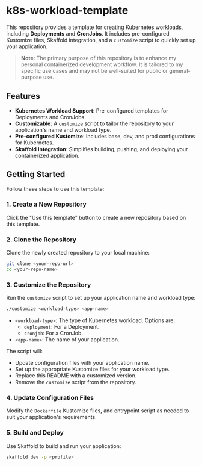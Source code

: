 # k8s-workload-template

This repository provides a template for creating Kubernetes workloads, including **Deployments** and **CronJobs**. It includes pre-configured Kustomize files, Skaffold integration, and a `customize` script to quickly set up your application.

> **Note**: The primary purpose of this repository is to enhance my personal containerized development workflow. It is tailored to my specific use cases and may not be well-suited for public or general-purpose use.

## Features

- **Kubernetes Workload Support**: Pre-configured templates for Deployments and CronJobs.
- **Customizable**: A `customize` script to tailor the repository to your application's name and workload type.
- **Pre-configured Kustomize**: Includes base, dev, and prod configurations for Kubernetes.
- **Skaffold Integration**: Simplifies building, pushing, and deploying your containerized application.

## Getting Started

Follow these steps to use this template:

### 1. Create a New Repository
Click the "Use this template" button to create a new repository based on this template.

### 2. Clone the Repository
Clone the newly created repository to your local machine:
```bash
git clone <your-repo-url>
cd <your-repo-name>
```

### 3. Customize the Repository
Run the `customize` script to set up your application name and workload type:
```bash
./customize <workload-type> <app-name>
```
- `<workload-type>`: The type of Kubernetes workload. Options are:
    - `deployment`: For a Deployment.
    - `cronjob`: For a CronJob.
- `<app-name>`: The name of your application.

The script will:
- Update configuration files with your application name.
- Set up the appropriate Kustomize files for your workload type.
- Replace this README with a customized version.
- Remove the `customize` script from the repository.

### 4. Update Configuration Files

Modify the `Dockerfile` Kustomize files, and entrypoint script as needed to suit your application's requirements.

### 5. Build and Deploy

Use Skaffold to build and run your application:
```bash
skaffold dev -p <profile>
```
